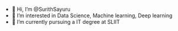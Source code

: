 - 👋 Hi, I’m @SurithSayuru
- 👀 I’m interested in Data Science, Machine learning, Deep learning
- 🌱 I’m currently pursuing a IT degree at SLIIT 

<!---
SurithSayuru/SurithSayuru is a ✨ special ✨ repository because its `README.md` (this file) appears on your GitHub profile.
You can click the Preview link to take a look at your changes.
--->
